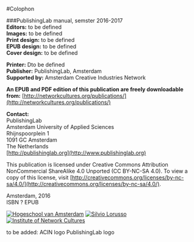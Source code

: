 #Colophon

###PublishingLab manual, semster 2016-2017<br/> 
**Editors:** to be defined<br/> 
**Images:** to be defined<br/> 
**Print design:** to be defined<br/> 
**EPUB design:** to be defined<br/> 
**Cover design:** to be defined<br/> 

 
**Printer:** Dto be defined<br/> 
**Publisher:** PublishingLab, Amsterdam<br/> 
**Supported by:** Amsterdam Creative Industries Network
 
 
**An EPUB and PDF edition of this publication are freely downloadable from:** [http://networkcultures.org/publications/](http://networkcultures.org/publications/) 
 
**Contact:**<br/> 
PublishingLab<br/> 
Amsterdam University of Applied Sciences<br/> 
Rhijnspoorplein 1<br/> 
1091 GC Amsterdam<br/> 
The Netherlands<br/> 
[http://publishinglab.org](http://www.publishinglab.org)<br/> 
 
 
This publication is licensed under Creative Commons Attribution NonCommercial ShareAlike 4.0 Unported (CC BY-NC-SA 4.0). To view a copy of this license, visit [http://creativecommons.org/licenses/by-nc-sa/4.0/](http://creativecommons.org/licenses/by-nc-sa/4.0/). 
 
 
 
 
 
Amsterdam, 2016<br/> 
ISBN ? EPUB<br/> 
 
 
[![Hogeschool van Amsterdam](images/logos_partners/logo_partner_HvA.png)](http://hva.nl) 
[![Silvio Lorusso](images/logos_partners/logo_partner_SilvioLorusso.png)](http://silviolorusso.com/) 
[![Institute of Network Cultures](images/logos_partners/logo_partner_INC.png)](http://networkcultures.org) 

to be added: 
ACIN logo
PublishingLab logo